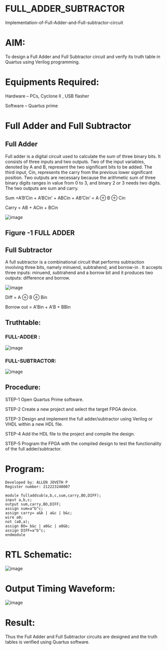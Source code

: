 # FULL_ADDER_SUBTRACTOR

Implementation-of-Full-Adder-and-Full-subtractor-circuit

# AIM:

To design a Full Adder and Full Subtractor circuit and verify its truth table in Quartus using Verilog programming.

# Equipments Required:

Hardware – PCs, Cyclone II , USB flasher

Software – Quartus prime

# Full Adder and Full Subtractor

## Full Adder

Full adder is a digital circuit used to calculate the sum of three binary bits. It consists of three inputs and two outputs. Two of the input variables, denoted by A and B, represent the two significant bits to be added. The third input, Cin, represents the carry from the previous lower significant position. Two outputs are necessary because the arithmetic sum of three binary digits ranges in value from 0 to 3, and binary 2 or 3 needs two digits. The two outputs are sum and carry.

Sum =A’B’Cin + A’BCin’ + ABCin + AB’Cin’ = A ⊕ B ⊕ Cin 

Carry = AB + ACin + BCin

![image](https://github.com/naavaneetha/FULL_ADDER_SUBTRACTOR/assets/154305477/0f30ba51-5ffb-4198-845f-18e054f675e7)

## Figure -1 FULL ADDER

## Full Subtractor

A full subtractor is a combinational circuit that performs subtraction involving three bits, namely minuend, subtrahend, and borrow-in . It accepts three inputs: minuend, subtrahend and a borrow bit and it produces two outputs: difference and borrow.

![image](https://github.com/naavaneetha/FULL_ADDER_SUBTRACTOR/assets/154305477/02b24f51-ab51-4304-9ad6-7b81ffc1ead5)

Diff = A ⊕ B ⊕ Bin 

Borrow out = A'Bin + A'B + BBin

## Truthtable:
### FULL-ADDER : 
![image](https://github.com/arbasil05/FULL_ADDER_SUBTRACTOR/assets/144218037/fe8a893e-7da2-49a7-b5f0-1fc2e4a1976f)
### FULL-SUBTRACTOR:
![image](https://github.com/arbasil05/FULL_ADDER_SUBTRACTOR/assets/144218037/532faf89-78bb-4299-b8ca-9a967622141a)


## Procedure:

STEP-1 Open Quartus Prime software.

STEP-2 Create a new project and select the target FPGA device.

STEP-3 Design and implement the full adder/subtractor using Verilog or VHDL within a new HDL file.

STEP-4 Add the HDL file to the project and compile the design.

STEP-5 Program the FPGA with the compiled design to test the functionality of the full adder/subtractor.

# Program:

```
Developed by: ALLEN JOVETH P
Register number: 212223240007

module fulladdsub(a,b,c,sum,carry,BO,DIFF);
input a,b,c;
output sum,carry,BO,DIFF;
assign sum=a^b^c;
assign carry= a&b | a&c | b&c;
wire a0;
not (a0,a);
assign BO= b&c | a0&c | a0&b;
assign DIFF=a^b^c;
endmodule
```

# RTL Schematic:
![image](https://github.com/arbasil05/FULL_ADDER_SUBTRACTOR/assets/144218037/776457b8-69fb-4627-87a1-4c58b479b2c9)


# Output Timing Waveform:
![image](https://github.com/arbasil05/FULL_ADDER_SUBTRACTOR/assets/144218037/db43bff2-a490-4df7-8099-e8dfba237afa)



# Result:

Thus the Full Adder and Full Subtractor circuits are designed and the truth tables is verified using Quartus software.



